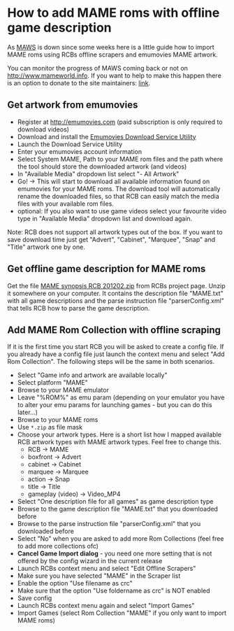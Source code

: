 # How to add MAME roms with offline game description #
As [MAWS](http://maws.mameworld.info/maws/) is down since some weeks here is a little guide how to import MAME roms using RCBs offline scrapers and emumovies MAME artwork.

You can monitor the progress of MAWS coming back or not on http://www.mameworld.info. If you want to help to make this happen there is an option to donate to the site maintainers: [link](http://www.mameworld.info/ubbthreads/showthreaded.php?Number=273563).

## Get artwork from emumovies ##
  * Register at http://emumovies.com (paid subscription is only required to download videos)
  * Download and install the [Emumovies Download Service Utility](http://emumovies.com/forums/index.php/files/file/321-emumovies-download-service-utility/)
  * Launch the Download Service Utility
  * Enter your emumovies account information
  * Select System MAME, Path to your MAME rom files and the path where the tool should store the downloaded artwork (and videos)
  * In "Available Media" dropdown list select "- All Artwork"
  * Go! -> This will start to download all available information found on emumovies for your MAME roms. The download tool will automatically rename the downloaded files, so that RCB can easily match the media files with your available rom files.
  * optional: If you also want to use game videos select your favourite video type in "Available Media" dropdown list and download again.

Note: RCB does not support all artwork types out of the box. If you want to save download time just get "Advert", "Cabinet", "Marquee", "Snap" and "Title" artwork one by one.

## Get offline game description for MAME roms ##
Get the file [MAME synopsis RCB 201202.zip](http://romcollectionbrowser.googlecode.com/files/MAME%20synopsis%20RCB%20201202.zip) from RCBs project page. Unzip it somewhere on your computer. It contains the description file "MAME.txt" with all game descriptions and the parse instruction file "parserConfig.xml" that tells RCB how to parse the game description.


## Add MAME Rom Collection with offline scraping ##
If it is the first time you start RCB you will be asked to create a config file. If you already have a config file just launch the context menu and select "Add Rom Collection". The following steps will be the same in both scenarios.

  * Select "Game info and artwork are available locally"
  * Select platform "MAME"
  * Browse to your MAME emulator
  * Leave "%ROM%" as emu param (depending on your emulator you have to alter your emu params for launching games - but you can do this later...)
  * Browse to your MAME roms
  * Use `*.zip` as file mask
  * Choose your artwork types. Here is a short list how I mapped available RCB artwork types with MAME artwork types. Feel free to change this.
    * RCB -> MAME
    * boxfront -> Advert
    * cabinet -> Cabinet
    * marquee -> Marquee
    * action -> Snap
    * title -> Title
    * gameplay (video) -> Video\_MP4
  * Select "One description file for all games" as game description type
  * Browse to the game description file "MAME.txt" that you downloaded before
  * Browse to the parse instruction file "parserConfig.xml" that you downloaded before
  * Select "No" when you are asked to add more Rom Collections (feel free to add more collections ofc)
  * **Cancel Game Import dialog** - you need one more setting that is not offered by the config wizard in the current release
  * Launch RCBs context menu and select "Edit Offline Scrapers"
  * Make sure you have selected "MAME" in the Scraper list
  * Enable the option "Use filename as crc"
  * Make sure that the option "Use foldername as crc" is NOT enabled
  * Save config
  * Launch RCBs context menu again and select "Import Games"
  * Import Games (select Rom Collection "MAME" if you only want to import MAME roms)